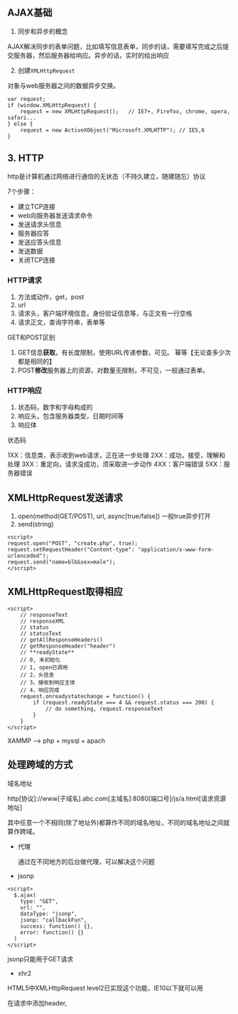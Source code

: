 

## AJAX基础

1. 同步和异步的概念

AJAX解决同步的表单问题，比如填写信息表单，同步的话，需要填写完成之后提交服务器，然后服务器给响应。异步的话，实时的给出响应

2. 创建`XMLHttpRequest`

对象与web服务器之间的数据异步交换。

```
var request;
if (window.XMLHttpRequest) {
	request = new XMLHttpRequest();   // IE7+, Firefox, chrome, opera, safari... 
} else {
	request = new ActiveXObject("Microsoft.XMLHTTP"); // IE5,6
}
```

## 3. HTTP

http是计算机通过网络进行通信的无状态（不持久建立，随建随忘）协议

7个步骤：

- 建立TCP连接
- web向服务器发送请求命令
- 发送请求头信息
- 服务器应答
- 发送应答头信息
- 发送数据
- 关闭TCP连接

### HTTP请求

1. 方法或动作，get，post
2. url
3. 请求头，客户端环境信息，身份验证信息等，与正文有一行空格
4. 请求正文，查询字符串，表单等

GET和POST区别

1. GET信息**获取**，有长度限制，使用URL传递参数，可见。 幂等【无论查多少次都是相同的】
2. POST**修改**服务器上的资源，对数量无限制，不可见，一般通过表单。

### HTTP响应

1. 状态码，数字和字母构成的
2. 响应头，包含服务器类型，日期时间等
3. 响应体

状态码

1XX：信息类，表示收到web请求，正在进一步处理
2XX：成功，接受，理解和处理
3XX：重定向，请求没成功，须采取进一步动作
4XX：客户端错误
5XX：服务器错误


## XMLHttpRequest发送请求

1. open(method(GET/POST), url, async[true/false]) 一般true异步打开
2. send(string)

```
<script>
request.open("POST", "create.php", true);
request.setRequestHeader("Content-type": "application/x-www-form-urlencoded");
request.send("name=blb&sex=male");	
</script>
```


## XMLHttpRequest取得相应

```
<script>
	// responseText
	// responseXML
	// status
	// statusText
	// getAllResponseHeaders()
	// getResponseHeader("header")
	// **readyState**
	// 0, 未初始化
	// 1, open已调用
	// 2，头信息
	// 3，接收到响应主体
	// 4，响应完成
	request.onreadystatechange = function() {
		if (request.readyState === 4 && request.status === 200) {
			// do something, request.responseText
		}
	}
</script>
```

XAMMP --> php + mysql + apach


## 处理跨域的方式

域名地址

http[协议]://www[子域名].abc.com[主域名]:8080[端口号]/js/a.html[请求资源地址]

其中任意一个不相同(除了地址外)都算作不同的域名地址，不同的域名地址之间就算作跨域。

- 代理

  通过在不同地方的后台做代理，可以解决这个问题

- jsonp

```
<script>
  $.ajax(
  	type: "GET",
  	url: "",
  	dataType: "jsonp",
  	jsonp: "callbackFun",
  	success: function() {},
  	error: function() {}
  )
</script>
```

jsonp只能用于GET请求

- xhr2

HTML5中XMLHttpRequest level2已实现这个功能，IE10以下就可以用

在请求中添加header,